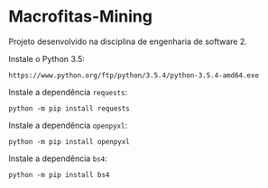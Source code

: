 # Macrofitas-Mining
Projeto desenvolvido na disciplina de engenharia de software 2.

Instale o Python 3.5:

```https://www.python.org/ftp/python/3.5.4/python-3.5.4-amd64.exe```

Instale a dependência ```requests```:

```python -m pip install requests```

Instale a dependência ```openpyxl```:

```python -m pip install openpyxl```

Instale a dependência ```bs4```:

```python -m pip install bs4```
